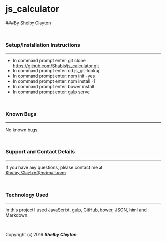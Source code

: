 # js_calculator
###By Shelby Clayton

<br/>

### Setup/Installation Instructions
------

* In command prompt enter: git clone https://github.com/Shabis/js_calculator.git
* In command prompt enter: cd js_git-lookup
* In command prompt enter: npm init -yes
* In command prompt enter: npm install -1
* In command prompt enter: bower install
* In command prompt enter: gulp serve

<br/>

### Known Bugs
------

No known bugs.

<br/>

### Support and Contact Details
------

If you have any questions, please contact me at Shelby_Clayton@hotmail.com.

<br/>

### Technology Used
------

In this project I used JavaScript, gulp, GitHub, bower, JSON, html and Markdown.

<br/>


Copyright (c) 2016 **_Shelby Clayton_**
